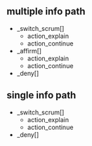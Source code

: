 ## multiple info path
* _switch_scrum[]
  - action_explain
  - action_continue
* _affirm[]
  - action_explain
  - action_continue
* _deny[]

## single info path
* _switch_scrum[]
  - action_explain
  - action_continue
* _deny[]
  